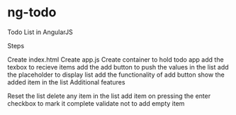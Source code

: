 # ng-todo
Todo List in AngularJS

Steps

Create index.html
Create app.js
Create container to hold todo app
add the texbox to recieve items
add the add button to push the values in the list
add the placeholder to display list
add the functionality of add button
show the added item in the list
Additional features

Reset the list
delete any item in the list
add item on pressing the enter
checkbox to mark it complete
validate not to add empty item